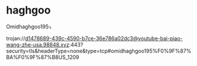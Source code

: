 # haghgoo
Omidhaghgoo195⤵️

trojan://d1478689-439c-4590-b7ce-36e786a02dc3@youtube-bai-piao-wang-zhe-usa.98848.xyz:443?security=tls&headerType=none&type=tcp#omidhaghgoo195%F0%9F%87%BA%F0%9F%87%B8US_1209
